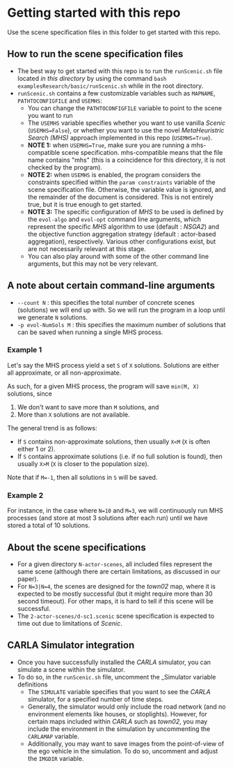 # Getting started with this repo
Use the scene specification files in this folder to get started with this repo.

## How to run the scene specification files
* The best way to get started with this repo is to run the `runScenic.sh` file located _in this directory_ by using the command `bash examplesResearch/basic/runScenic.sh` while in the root directory.
* `runScenic.sh` contains a few customizable variables such as `MAPNAME`, `PATHTOCONFIGFILE` and `USEMHS`:
  * You can change the `PATHTOCONFIGFILE` variable to point to the scene you want to run
  * The `USEMHS` variable specifies whether you want to use vanilla _Scenic_ (`USEMHS=False`), or whether you want to use the novel _MetaHeuristric Search (MHS)_ approach implemented in this repo (`USEMHS=True`). 
  * __NOTE 1:__ when `USEMHS=True`, make sure you are running a mhs-compatible scene specification. mhs-compatible means that the file name contains "mhs" (this is a coincidence for this directory, it is not checked by the program).
  * __NOTE 2:__ when `USEMHS` is enabled, the program considers the constraints specified within the `param constraints` variable of the scene specification file. Otherwise, the variable value is ignored, and the remainder of the document is considered. This is not entirely true, but it is true enough to get started.
  * __NOTE 3:__ The specific configuration of _MHS_ to be used is defined by the `evol-algo` and `evol-opt` command line arguments, which represent the specific _MHS_ algorithm to use (default : _NSGA2_) and the objective function aggregation strategy (default : actor-based aggregation), respectively. Various other configurations exist, but are not necessarily relevant at this stage.
  * You can also play around with some of the other command line arguments, but this may not be very relevant.

## A note about certain command-line arguments
* `--count N` : this specifies the total number of concrete scenes (solutions) we will end up with. So we will run the program in a loop until we generate `N` solutions.
* `-p evol-NumSols M` : this specifies the maximum number of solutions that can be saved when running a single MHS process.

### Example 1
Let's say the MHS process yield a set `S` of `X` solutions. Solutions are either all approximate, or all non-approximate.

As such, for a given MHS process, the program will save `min(M, X)` solutions, since
1. We don't want to save more than `M` solutions, and
2. More than `X` solutions are not available.

The general trend is as follows:
* If `S` contains non-approximate solutions, then usually `X<M` (`X` is often either 1 or 2).
* If `S` contains approximate solutions (i.e. if no full solution is found), then usually `X>M` (`X` is closer to the population size).

Note that if `M=-1`, then all solutions in `S` will be saved.

### Example 2
For instance, in the case where `N=10` and `M=3`, we will continuously run MHS processes (and store at most 3 solutions after each run) until we have stored a total of 10 solutions.

## About the scene specifications
* For a given directory `N-actor-scenes`, all included files represent the same scene (although there are certain limitations, as discussed in our paper).
* For `N=3|N=4`, the scenes are designed for the _town02_ map, where it is expected to be mostly successful (but it might require more than 30 second timeout). For other maps, it is hard to tell if this scene will be successful.
* The `2-actor-scenes/d-sc1.scenic` scene specification is expected to time out due to limitations of _Scenic_.

## CARLA Simulator integration
* Once you have successfully installed the _CARLA_ simulator, you can simulate a scene within the simulator.
* To do so, in the `runScenic.sh` file, uncomment the _Simulator variable definitions
  * The `SIMULATE` variable specifies that you want to see the _CARLA_ simulator, for a specified number of time steps.
  * Generally, the simulator would only include the road network (and no environment elements like houses, or stoplights). However, for certain maps included within _CARLA_ such as _town02_, you may include the environment in the simulation by uncommenting the `CARLAMAP` variable.
  * Additionally, you may want to save images from the point-of-view of the ego vehicle in the simulation. To do so, uncomment and adjust the `IMGDIR` variable.